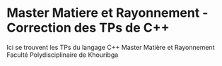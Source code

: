 # Master Matiere et Rayonnement - Correction des TPs de C++ 
Ici se trouvent les TPs du langage C++ 
Master Matière et Rayonnement
Faculté Polydisciplinaire de Khouribga
